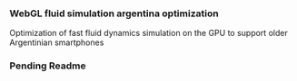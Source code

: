 ### WebGL fluid simulation argentina optimization

Optimization of fast fluid dynamics simulation on the GPU to support older Argentinian smartphones

### Pending Readme
